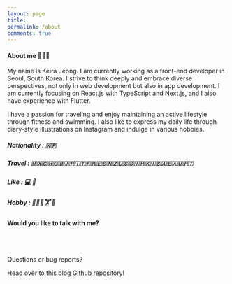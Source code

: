 ```yaml
---
layout: page
title:
permalink: /about
comments: true
---
```


<div class="row justify-content-between">
<div class="col-md-8 pr-5">

<h4>About me 👩🏻‍💻</h4>
<p>My name is Keira Jeong. I am currently working as a front-end developer in Seoul, South Korea. I strive to think deeply and embrace diverse perspectives, not only in web development but also in app development. I am currently focusing on React.js with TypeScript and Next.js, and I also have experience with Flutter.</p>
<p>I have a passion for traveling and enjoy maintaining an active lifestyle through fitness and swimming. I also like to express my daily life through diary-style illustrations on Instagram and indulge in various hobbies.</p>


<h5>Nationality : 🇰🇷</h5>
<h5>Travel : 🇲🇽🇨🇭🇬🇧🇯🇵🇮🇹🇫🇷🇪🇸🇳🇿🇺🇸🇸🇮🇭🇰🇮🇸🇦🇪🇦🇺🇵🇹</h5>
<h5>Like : 💻 🛫 </h5>
<h5>Hobby : 🏊🏻‍♀️🏋 🎨</h5>

</div>

<div class="col-md-4">
<div class="sticky-top sticky-top-80">
<h4>Would you like to talk with me?</h4>
<p>
<span><a target="_blank" href="https://www.linkedin.com/in/keira-min00/"><i class="fab fa-linkedin fa-2x"></i>
</a></span>
<span><a target="_blank" href="https://www.instagram.com/kiera_____j/">
<i class="fa fa-instagram fa-2x" aria-hidden="true"></i></a></span>
</p>
<br>
<br>
<p>Questions or bug reports?</p>
<p>Head over to this blog <a href="https://github.com/keimindev/keimindev.github.io">Github repository</a>!</p>


</div>
</div>
</div>
